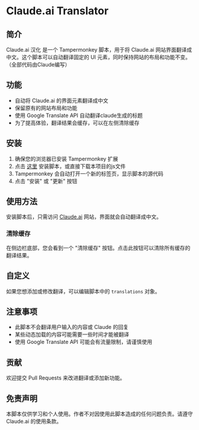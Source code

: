 # Claude.ai Translator

## 简介
Claude.ai 汉化 是一个 Tampermonkey 脚本，用于将 Claude.ai 网站界面翻译成中文。这个脚本可以自动翻译固定的 UI 元素，同时保持网站的布局和功能不变。 （全部代码由Claude编写）

## 功能
- 自动将 Claude.ai 的界面元素翻译成中文
- 保留原有的网站布局和功能
- 使用 Google Translate API 自动翻译claude生成的标题
- 为了提高体验，翻译结果会缓存，可以在左侧清除缓存

## 安装
1. 确保您的浏览器已安装 Tampermonkey 扩展
2. 点击 [这里](https://greasyfork.org/zh-CN/scripts/513360-claude-ai-%E6%B1%89%E5%8C%96) 安装脚本，或直接下载本项目的js文件
3. Tampermonkey 会自动打开一个新的标签页，显示脚本的源代码
4. 点击 "安装" 或 "更新" 按钮

## 使用方法
安装脚本后，只需访问 [Claude.ai](https://claude.ai/) 网站，界面就会自动翻译成中文。

### 清除缓存
在侧边栏底部，您会看到一个 "清除缓存" 按钮。点击此按钮可以清除所有缓存的翻译结果。

## 自定义
如果您想添加或修改翻译，可以编辑脚本中的 `translations` 对象。

## 注意事项
- 此脚本不会翻译用户输入的内容或 Claude 的回复
- 某些动态加载的内容可能需要一些时间才能被翻译
- 使用 Google Translate API 可能会有流量限制，请谨慎使用

## 贡献
欢迎提交 Pull Requests 来改进翻译或添加新功能。

## 免责声明
本脚本仅供学习和个人使用。作者不对因使用此脚本造成的任何问题负责。请遵守 Claude.ai 的使用条款。
